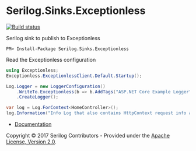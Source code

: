 # Serilog.Sinks.Exceptionless

[![Build status](https://ci.appveyor.com/api/projects/status/bvmfe8muijhgkb9j?svg=true)](https://ci.appveyor.com/project/serilog/serilog-sinks-exceptionless)

Serilog sink to publish to Exceptionless

```
PM> Install-Package Serilog.Sinks.Exceptionless
``` 

Read the Exceptionless configuration
```csharp
using Exceptionless;
Exceptionless.ExceptionlessClient.Default.Startup();
```

```csharp
Log.Logger = new LoggerConfiguration()
    .WriteTo.Exceptionless(b => b.AddTags("ASP.NET Core Example Logger"))
    .CreateLogger();

var log = Log.ForContext<HomeController>();
log.Information("Info Log that also contains HttpContext request info and default tags");
```

* [Documentation](https://github.com/serilog/serilog/wiki)

Copyright &copy; 2017 Serilog Contributors - Provided under the [Apache License, Version 2.0](http://apache.org/licenses/LICENSE-2.0.html).
